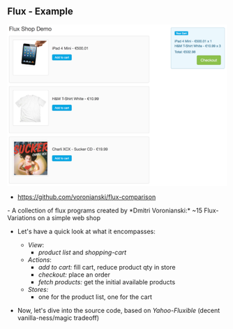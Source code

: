 ## Flux - Example

<a href="demos/flux-comparison/yahoo-fluxible/index.html" target="demo">
    <img class="main" width="700" src="slides/03_flux/images/flux-example-introduction.png">
</a>

- https://github.com/voronianski/flux-comparison

<div class="slide-comment">
 - A collection of flux programs created by *Dmitri Voronianski:*
   ~15 Flux-Variations on a simple web shop

 - Let's have a quick look at what it encompasses:
   - *View*:
     - *product list* and *shopping-cart*
   - *Actions*:
     - *add to cart:* fill cart, reduce product qty in store
     - *checkout:* place an order
     - *fetch products:* get the initial available products
   - *Stores:*
     - one for the product list, one for the cart

 - Now, let's dive into the source code, based on *Yahoo-Fluxible*
   (decent vanilla-ness/magic tradeoff)
</div>
